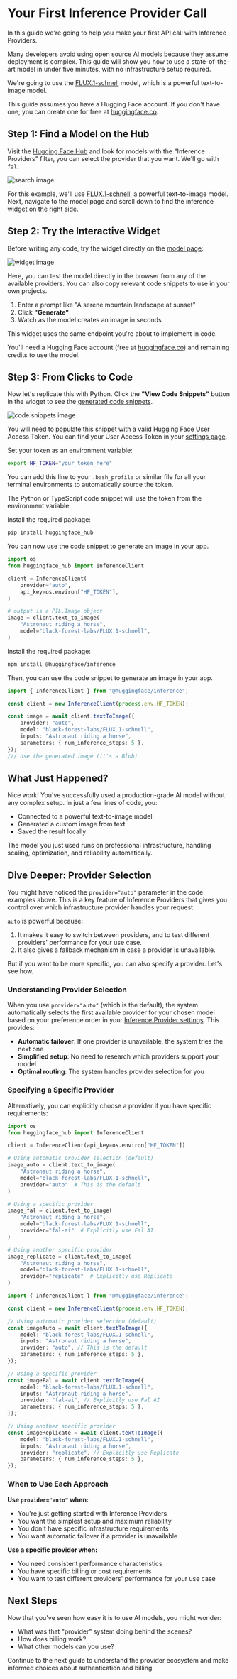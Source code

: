 # Your First Inference Provider Call

In this guide we're going to help you make your first API call with Inference Providers.

Many developers avoid using open source AI models because they assume deployment is complex. This guide will show you how to use a state-of-the-art model in under five minutes, with no infrastructure setup required.

We're going to use the [FLUX.1-schnell](https://huggingface.co/black-forest-labs/FLUX.1-schnell) model, which is a powerful text-to-image model.

<Tip>

This guide assumes you have a Hugging Face account. If you don't have one, you can create one for free at [huggingface.co](https://huggingface.co).

</Tip>

## Step 1: Find a Model on the Hub

Visit the [Hugging Face Hub](https://huggingface.co/models?pipeline_tag=text-to-image&inference_provider=fal-ai,hf-inference,nebius,nscale,replicate,together&sort=trending) and look for models with the "Inference Providers" filter, you can select the provider that you want. We'll go with `fal`. 

![search image](https://huggingface.co/datasets/huggingface/documentation-images/resolve/main/inference-providers-guides/search.png)

For this example, we'll use [FLUX.1-schnell](https://huggingface.co/black-forest-labs/FLUX.1-schnell), a powerful text-to-image model. Next, navigate to the model page and scroll down to find the inference widget on the right side. 

## Step 2: Try the Interactive Widget

Before writing any code, try the widget directly on the [model page](https://huggingface.co/black-forest-labs/FLUX.1-dev?inference_provider=fal-ai):  

![widget image](https://huggingface.co/datasets/huggingface/documentation-images/resolve/main/inference-providers-guides/widget.png)

Here, you can test the model directly in the browser from any of the available providers. You can also copy relevant code snippets to use in your own projects.

1. Enter a prompt like "A serene mountain landscape at sunset"
2. Click **"Generate"**
3. Watch as the model creates an image in seconds

This widget uses the same endpoint you're about to implement in code.

<Tip warning={true}>

You'll need a Hugging Face account (free at [huggingface.co](https://huggingface.co)) and remaining credits to use the model.

</Tip>

## Step 3: From Clicks to Code

Now let's replicate this with Python. Click the **"View Code Snippets"** button in the widget to see the [generated code snippets](https://huggingface.co/black-forest-labs/FLUX.1-dev?inference_api=true&language=python&inference_provider=auto).

![code snippets image](https://huggingface.co/datasets/huggingface/documentation-images/resolve/main/inference-providers-guides/code-snippets.png)

You will need to populate this snippet with a valid Hugging Face User Access Token. You can find your User Access Token in your [settings page](https://huggingface.co/settings/tokens).

Set your token as an environment variable:

```bash
export HF_TOKEN="your_token_here"
```

<Tip>

You can add this line to your `.bash_profile` or similar file for all your terminal environments to automatically source the token.

</Tip>

The Python or TypeScript code snippet will use the token from the environment variable.

<hfoptions id="python-code-snippet">

<hfoption id="python">

Install the required package:

```bash
pip install huggingface_hub
```

You can now use the code snippet to generate an image in your app.

```python
import os
from huggingface_hub import InferenceClient

client = InferenceClient(
    provider="auto",
    api_key=os.environ["HF_TOKEN"],
)

# output is a PIL.Image object
image = client.text_to_image(
    "Astronaut riding a horse",
    model="black-forest-labs/FLUX.1-schnell",
)
```

</hfoption>

<hfoption id="typescript">

Install the required package:

```bash
npm install @huggingface/inference
```

Then, you can use the code snippet to generate an image in your app.

```typescript
import { InferenceClient } from "@huggingface/inference";

const client = new InferenceClient(process.env.HF_TOKEN);

const image = await client.textToImage({
    provider: "auto",
    model: "black-forest-labs/FLUX.1-schnell",
	inputs: "Astronaut riding a horse",
	parameters: { num_inference_steps: 5 },
});
/// Use the generated image (it's a Blob)
```

</hfoption>

</hfoptions>

## What Just Happened?

Nice work! You've successfully used a production-grade AI model without any complex setup. In just a few lines of code, you:

- Connected to a powerful text-to-image model
- Generated a custom image from text
- Saved the result locally

The model you just used runs on professional infrastructure, handling scaling, optimization, and reliability automatically.

## Dive Deeper: Provider Selection

You might have noticed the `provider="auto"` parameter in the code examples above. This is a key feature of Inference Providers that gives you control over which infrastructure provider handles your request.

`auto` is powerful because:

1. It makes it easy to switch between providers, and to test different providers' performance for your use case. 
2. It also gives a fallback mechanism in case a provider is unavailable.

But if you want to be more specific, you can also specify a provider. Let's see how.

### Understanding Provider Selection

When you use `provider="auto"` (which is the default), the system automatically selects the first available provider for your chosen model based on your preference order in your [Inference Provider settings](https://hf.co/settings/inference-providers). This provides:

- **Automatic failover**: If one provider is unavailable, the system tries the next one
- **Simplified setup**: No need to research which providers support your model
- **Optimal routing**: The system handles provider selection for you

### Specifying a Specific Provider

Alternatively, you can explicitly choose a provider if you have specific requirements:

<hfoptions id="provider-selection-examples">

<hfoption id="python">

```python
import os
from huggingface_hub import InferenceClient

client = InferenceClient(api_key=os.environ["HF_TOKEN"])

# Using automatic provider selection (default)
image_auto = client.text_to_image(
    "Astronaut riding a horse",
    model="black-forest-labs/FLUX.1-schnell",
    provider="auto"  # This is the default
)

# Using a specific provider
image_fal = client.text_to_image(
    "Astronaut riding a horse", 
    model="black-forest-labs/FLUX.1-schnell",
    provider="fal-ai"  # Explicitly use Fal AI
)

# Using another specific provider
image_replicate = client.text_to_image(
    "Astronaut riding a horse",
    model="black-forest-labs/FLUX.1-schnell", 
    provider="replicate"  # Explicitly use Replicate
)
```

</hfoption>

<hfoption id="typescript">

```typescript
import { InferenceClient } from "@huggingface/inference";

const client = new InferenceClient(process.env.HF_TOKEN);

// Using automatic provider selection (default)
const imageAuto = await client.textToImage({
    model: "black-forest-labs/FLUX.1-schnell",
    inputs: "Astronaut riding a horse",
    provider: "auto", // This is the default
    parameters: { num_inference_steps: 5 },
});

// Using a specific provider
const imageFal = await client.textToImage({
    model: "black-forest-labs/FLUX.1-schnell",
    inputs: "Astronaut riding a horse",
    provider: "fal-ai", // Explicitly use Fal AI
    parameters: { num_inference_steps: 5 },
});

// Using another specific provider
const imageReplicate = await client.textToImage({
    model: "black-forest-labs/FLUX.1-schnell",
    inputs: "Astronaut riding a horse",
    provider: "replicate", // Explicitly use Replicate
    parameters: { num_inference_steps: 5 },
});
```

</hfoption>

</hfoptions>

### When to Use Each Approach

**Use `provider="auto"` when:**
- You're just getting started with Inference Providers
- You want the simplest setup and maximum reliability
- You don't have specific infrastructure requirements
- You want automatic failover if a provider is unavailable

**Use a specific provider when:**
- You need consistent performance characteristics
- You have specific billing or cost requirements
- You want to test different providers' performance for your use case

## Next Steps

Now that you've seen how easy it is to use AI models, you might wonder:
- What was that "provider" system doing behind the scenes?
- How does billing work?
- What other models can you use?

Continue to the next guide to understand the provider ecosystem and make informed choices about authentication and billing. 